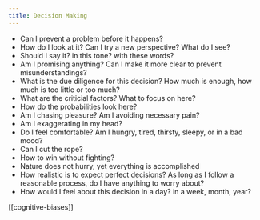 ```yaml
---
title: Decision Making 
---
```



- Can I prevent a problem before it happens?
- How do I look at it? Can I try a new perspective? What do I see? 
- Should I say it? in this tone? with these words? 
- Am I promising anything? Can I make it more clear to prevent misunderstandings?
- What is the due diligence for this decision? How much is enough, how much is too little or too much?
- What are the criticial factors? What to focus on here?
- How do the probabilities look here?
- Am I chasing pleasure? Am I avoiding necessary pain? 
- Am I exaggerating in my head? 
- Do I feel comfortable? Am I hungry, tired, thirsty, sleepy, or in a bad mood? 
- Can I cut the rope?
- How to win without fighting?
- Nature does not hurry, yet everything is accomplished
- How realistic is to expect perfect decisions? As long as I follow a reasonable process, do I have anything to worry about?
- How would I feel about this decision in a day? in a week, month, year? 


[[cognitive-biases]]